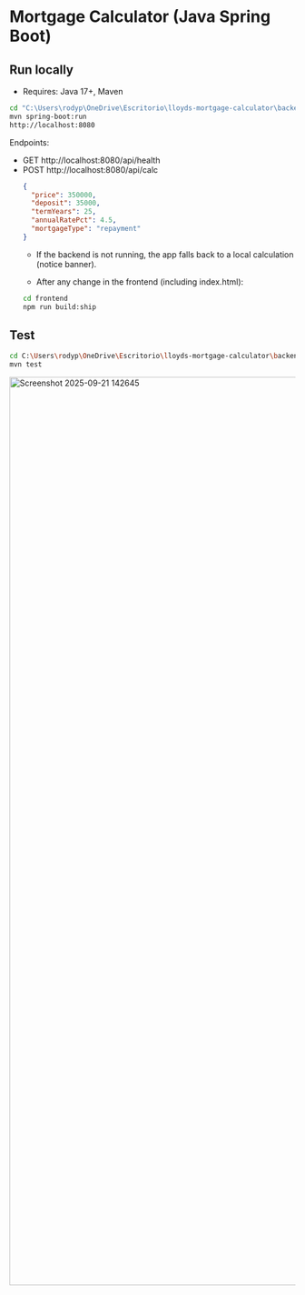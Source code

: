 
# Mortgage Calculator (Java Spring Boot)

## Run locally
- Requires: Java 17+, Maven
```bash
cd "C:\Users\rodyp\OneDrive\Escritorio\lloyds-mortgage-calculator\backend"
mvn spring-boot:run
http://localhost:8080
```
Endpoints:
- GET http://localhost:8080/api/health
- POST http://localhost:8080/api/calc
  ```json
  {
    "price": 350000,
    "deposit": 35000,
    "termYears": 25,
    "annualRatePct": 4.5,
    "mortgageType": "repayment"
  }
  ```
  - If the backend is not running, the app falls back to a local calculation (notice banner).

  - After any change in the frontend (including index.html):
  ```bash
  cd frontend
  npm run build:ship
  ```

## Test
```bash
cd C:\Users\rodyp\OneDrive\Escritorio\lloyds-mortgage-calculator\backend
mvn test
```
<img width="2870" height="1598" alt="Screenshot 2025-09-21 142645" src="https://github.com/user-attachments/assets/facc0c3f-f05c-41e0-aefd-254c30b62e8b" />
